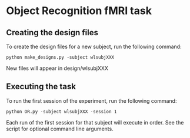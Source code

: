 # Object Recognition fMRI task

## Creating the design files
To create the design files for a new subject, run the following command:

``python make_designs.py -subject wlsubjXXX``

New files will appear in design/wlsubjXXX

## Executing the task
To run the first session of the experiment, run the following command:

``python OR.py -subject wlsubjXXX -session 1``

Each run of the first session for that subject will execute in order. See the script for optional command line arguments.
